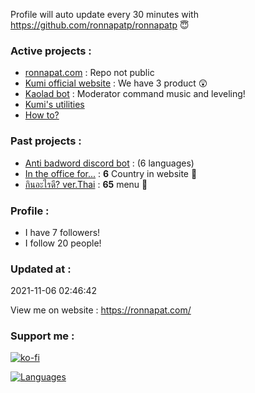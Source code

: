 Profile will auto update every 30 minutes with https://github.com/ronnapatp/ronnapatp 😇


### Active projects :

- [ronnapat.com](https://ronnapat.com/) : Repo not public
- [Kumi official website](https://github.com/Kumi-the-chubby-bear/New-KumiWeb) :  We have 3 product 😲 
- [Kaolad bot](https://github.com/ronnapatp/kaoladbot) : Moderator command music and leveling!
- [Kumi's utilities](https://discord.com/invite/Tr2hrmzb4s) 
- [How to?](https://github.com/ronnapatp/howto) 

### Past projects :

- [Anti badword discord bot](https://github.com/ronnapatp/antibadwordbot) : (6 languages)
- [In the office for...](https://in-the-office-for.web.app/) : **6** Country in website 🗾
- [กินอะไรดี? ver.Thai](https://todayfood.vercel.app/) : **65** menu 🍜

### Profile :
-  I have 7 followers!
-  I follow 20 people!

### Updated at : 
 2021-11-06 02:46:42


View me on website : https://ronnapat.com/

### Support me :

[![ko-fi](https://ko-fi.com/img/githubbutton_sm.svg)](https://ko-fi.com/ronnapatp)


[![Languages](https://github-readme-stats.vercel.app/api/top-langs/?username=ronnapatp&layout=compact&langs_count=10&hide_border=true&custom_title=Languages&bg_color=00000000)](https://github.com/ronnapatp)
